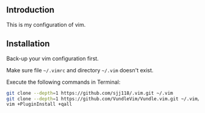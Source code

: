 ## Introduction

This is my configuration of vim.

## Installation

Back-up your vim configuration first.

Make sure file `~/.vimrc` and directory `~/.vim` doesn't exist.

Execute the following commands in Terminal:

```bash
git clone --depth=1 https://github.com/sjj118/.vim.git ~/.vim
git clone --depth=1 https://github.com/VundleVim/Vundle.vim.git ~/.vim/bundle/Vundle.vim
vim +PluginInstall +qall
```
